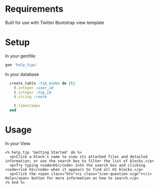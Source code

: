 # Requirements 

Built for use with Twitter Bootstrap view template

# Setup

In your gemfile

```ruby
gem 'help_tips'
```
In your database
```ruby
  create_table :tip_hides do |t|
    t.integer :user_id
    t.integer :tip_id
    t.string :route

    t.timestamps
  end
```


# Usage

In your View
```erb
<% help_tip 'Getting Started' do %>
  <p>Click a block's name to view its attached files and detailed information; or use the search box to filter the list of blocks.</p>
  <p>Try typing <code>H1</code> into the search box and clicking <code>risk H1</code> when it appears to find all H1 blocks.</p>
  <p>Click the <span class="btn"><i class="icon-question-sign"></i> Help</span> button for more information on how to search.</p>
<% end %>
```